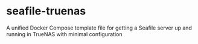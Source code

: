 # seafile-truenas
A unified Docker Compose template file for getting a Seafile server up and running in TrueNAS with minimal configuration
